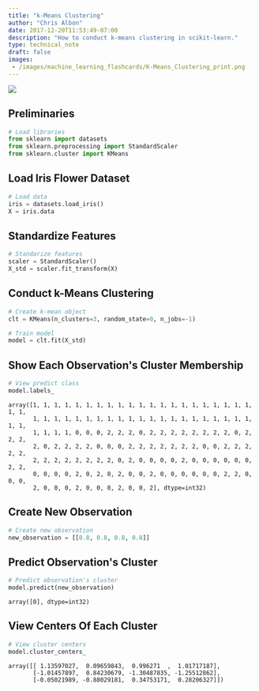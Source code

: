 ```yaml
---
title: "k-Means Clustering"
author: "Chris Albon"
date: 2017-12-20T11:53:49-07:00
description: "How to conduct k-means clustering in scikit-learn."
type: technical_note
draft: false
images:
 - /images/machine_learning_flashcards/K-Means_Clustering_print.png
---
```

<a alt="k-Means Clustering" href="https://machinelearningflashcards.com">
    <img src="/images/machine_learning_flashcards/K-Means_Clustering_print.png" class="flashcard center-block">
</a>

## Preliminaries


```python
# Load libraries
from sklearn import datasets
from sklearn.preprocessing import StandardScaler
from sklearn.cluster import KMeans
```

## Load Iris Flower Dataset


```python
# Load data
iris = datasets.load_iris()
X = iris.data
```

## Standardize Features


```python
# Standarize features
scaler = StandardScaler()
X_std = scaler.fit_transform(X)
```

## Conduct k-Means Clustering


```python
# Create k-mean object
clt = KMeans(n_clusters=3, random_state=0, n_jobs=-1)

# Train model
model = clt.fit(X_std)
```

## Show Each Observation's Cluster Membership


```python
# View predict class
model.labels_
```




    array([1, 1, 1, 1, 1, 1, 1, 1, 1, 1, 1, 1, 1, 1, 1, 1, 1, 1, 1, 1, 1, 1, 1,
           1, 1, 1, 1, 1, 1, 1, 1, 1, 1, 1, 1, 1, 1, 1, 1, 1, 1, 1, 1, 1, 1, 1,
           1, 1, 1, 1, 0, 0, 0, 2, 2, 2, 0, 2, 2, 2, 2, 2, 2, 2, 2, 0, 2, 2, 2,
           2, 0, 2, 2, 2, 2, 0, 0, 0, 2, 2, 2, 2, 2, 2, 2, 0, 0, 2, 2, 2, 2, 2,
           2, 2, 2, 2, 2, 2, 2, 2, 0, 2, 0, 0, 0, 0, 2, 0, 0, 0, 0, 0, 0, 2, 2,
           0, 0, 0, 0, 2, 0, 2, 0, 2, 0, 0, 2, 0, 0, 0, 0, 0, 0, 2, 2, 0, 0, 0,
           2, 0, 0, 0, 2, 0, 0, 0, 2, 0, 0, 2], dtype=int32)



## Create New Observation


```python
# Create new observation
new_observation = [[0.8, 0.8, 0.8, 0.8]]
```

## Predict Observation's Cluster


```python
# Predict observation's cluster
model.predict(new_observation)
```




    array([0], dtype=int32)



## View Centers Of Each Cluster


```python
# View cluster centers
model.cluster_centers_
```




    array([[ 1.13597027,  0.09659843,  0.996271  ,  1.01717187],
           [-1.01457897,  0.84230679, -1.30487835, -1.25512862],
           [-0.05021989, -0.88029181,  0.34753171,  0.28206327]])


